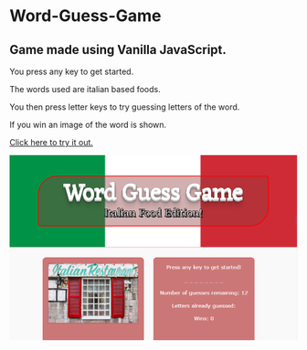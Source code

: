 # Word-Guess-Game

## Game made using Vanilla JavaScript.

You press any key to get started.

The words used are italian based foods.

You then press letter keys to try guessing letters of the word.

If you win an image of the word is shown.

[Click here to try it out.](https://tblukens.github.io/Word-Guess-Game/)


![Image of Word Guess Game](/assets/images/readme-img.PNG)